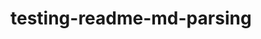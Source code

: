<!---
---
title: Testing README.md
group: Web Systems
description: A test of README.md parsing.
tags:
  - a
  - b
  - c
---
-->
# testing-readme-md-parsing
